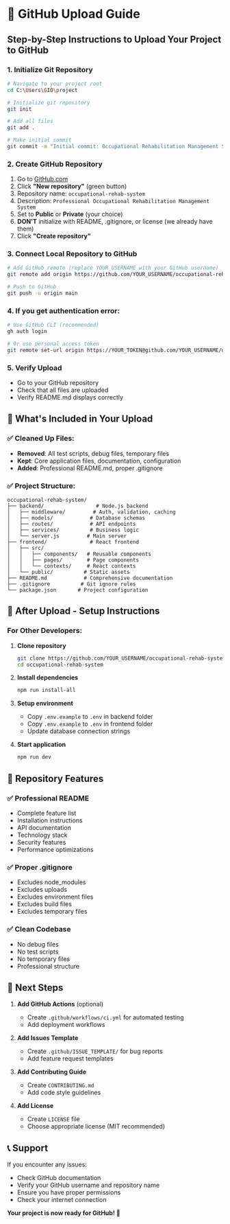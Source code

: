 # 🚀 GitHub Upload Guide

## Step-by-Step Instructions to Upload Your Project to GitHub

### 1. Initialize Git Repository
```bash
# Navigate to your project root
cd C:\Users\GIO\project

# Initialize git repository
git init

# Add all files
git add .

# Make initial commit
git commit -m "Initial commit: Occupational Rehabilitation Management System"
```

### 2. Create GitHub Repository
1. Go to [GitHub.com](https://github.com)
2. Click **"New repository"** (green button)
3. Repository name: `occupational-rehab-system`
4. Description: `Professional Occupational Rehabilitation Management System`
5. Set to **Public** or **Private** (your choice)
6. **DON'T** initialize with README, .gitignore, or license (we already have them)
7. Click **"Create repository"**

### 3. Connect Local Repository to GitHub
```bash
# Add GitHub remote (replace YOUR_USERNAME with your GitHub username)
git remote add origin https://github.com/YOUR_USERNAME/occupational-rehab-system.git

# Push to GitHub
git push -u origin main
```

### 4. If you get authentication error:
```bash
# Use GitHub CLI (recommended)
gh auth login

# Or use personal access token
git remote set-url origin https://YOUR_TOKEN@github.com/YOUR_USERNAME/occupational-rehab-system.git
```

### 5. Verify Upload
- Go to your GitHub repository
- Check that all files are uploaded
- Verify README.md displays correctly

## 📁 What's Included in Your Upload

### ✅ Cleaned Up Files:
- **Removed**: All test scripts, debug files, temporary files
- **Kept**: Core application files, documentation, configuration
- **Added**: Professional README.md, proper .gitignore

### ✅ Project Structure:
```
occupational-rehab-system/
├── backend/                 # Node.js backend
│   ├── middleware/         # Auth, validation, caching
│   ├── models/            # Database schemas
│   ├── routes/            # API endpoints
│   ├── services/          # Business logic
│   └── server.js         # Main server
├── frontend/              # React frontend
│   ├── src/
│   │   ├── components/   # Reusable components
│   │   ├── pages/        # Page components
│   │   └── contexts/     # React contexts
│   └── public/          # Static assets
├── README.md            # Comprehensive documentation
├── .gitignore          # Git ignore rules
└── package.json       # Project configuration
```

## 🔧 After Upload - Setup Instructions

### For Other Developers:
1. **Clone repository**
   ```bash
   git clone https://github.com/YOUR_USERNAME/occupational-rehab-system.git
   cd occupational-rehab-system
   ```

2. **Install dependencies**
   ```bash
   npm run install-all
   ```

3. **Setup environment**
   - Copy `.env.example` to `.env` in backend folder
   - Copy `.env.example` to `.env` in frontend folder
   - Update database connection strings

4. **Start application**
   ```bash
   npm run dev
   ```

## 🎯 Repository Features

### ✅ Professional README
- Complete feature list
- Installation instructions
- API documentation
- Technology stack
- Security features
- Performance optimizations

### ✅ Proper .gitignore
- Excludes node_modules
- Excludes uploads
- Excludes environment files
- Excludes build files
- Excludes temporary files

### ✅ Clean Codebase
- No debug files
- No test scripts
- No temporary files
- Professional structure

## 🚀 Next Steps

1. **Add GitHub Actions** (optional)
   - Create `.github/workflows/ci.yml` for automated testing
   - Add deployment workflows

2. **Add Issues Template**
   - Create `.github/ISSUE_TEMPLATE/` for bug reports
   - Add feature request templates

3. **Add Contributing Guide**
   - Create `CONTRIBUTING.md`
   - Add code style guidelines

4. **Add License**
   - Create `LICENSE` file
   - Choose appropriate license (MIT recommended)

## 📞 Support

If you encounter any issues:
- Check GitHub documentation
- Verify your GitHub username and repository name
- Ensure you have proper permissions
- Check your internet connection

**Your project is now ready for GitHub! 🎉**
